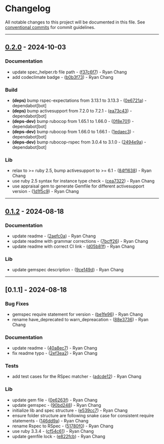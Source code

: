 # Changelog

All notable changes to this project will be documented in this file. See [conventional commits](https://www.conventionalcommits.org/) for commit guidelines.

---
## [0.2.0](https://github.com/ryancyq/mime_actor/compare/v0.1.2..v0.2.0) - 2024-10-03

### Documentation

- update spec_helper.rb file path - ([f37c6f7](https://github.com/ryancyq/mime_actor/commit/f37c6f731d092f889e68168abbb0b32d8a79e5c2)) - Ryan Chang
- add codeclimate badge - ([b0b3f73](https://github.com/ryancyq/mime_actor/commit/b0b3f731d821b15aabca32e703d2cc014a7822f2)) - Ryan Chang

### Build

- **(deps)** bump rspec-expectations from 3.13.1 to 3.13.3 - ([0e6721a](https://github.com/ryancyq/mime_actor/commit/0e6721a4da0afd5f7d7be4e0d49515f0a0387304)) - dependabot[bot]
- **(deps)** bump activesupport from 7.2.0 to 7.2.1 - ([ea73c43](https://github.com/ryancyq/mime_actor/commit/ea73c4322a1d3285be36ea1781602e7c4bf821b3)) - dependabot[bot]
- **(deps-dev)** bump rubocop from 1.65.1 to 1.66.0 - ([0f8e701](https://github.com/ryancyq/mime_actor/commit/0f8e7015772d6056be67114bde212aebcde57a52)) - dependabot[bot]
- **(deps-dev)** bump rubocop from 1.66.0 to 1.66.1 - ([1edaec3](https://github.com/ryancyq/mime_actor/commit/1edaec33ae071df9eb37dd0a0b79ebef465a6ff1)) - dependabot[bot]
- **(deps-dev)** bump rubocop-rspec from 3.0.4 to 3.1.0 - ([2494e9a](https://github.com/ryancyq/mime_actor/commit/2494e9aa3788fd1b9e14dab31a4c1c6ef3101506)) - dependabot[bot]

### Lib

- relax to >= ruby 2.5, bump activesupport to >= 6.1 - ([84f1638](https://github.com/ryancyq/mime_actor/commit/84f16381e8c5c95bf3936e2567a857fb995d38a6)) - Ryan Chang
- use ruby 2.5 syntax for instance type check - ([cea7322](https://github.com/ryancyq/mime_actor/commit/cea73229a5d272df1e076a5f5fc31ba74d74b3b0)) - Ryan Chang
- use appraisal gem to generate Gemfile for different activesupport version - ([1d1f5c9](https://github.com/ryancyq/mime_actor/commit/1d1f5c98901220d2af71bd21b8942026807d4465)) - Ryan Chang

---
## [0.1.2](https://github.com/ryancyq/mime_actor/compare/v0.1.1..v0.1.2) - 2024-08-18

### Documentation

- update readme - ([2aefc0a](https://github.com/ryancyq/mime_actor/commit/2aefc0ac20d1e66386c50ea3af86578f7867c146)) - Ryan Chang
- update readme with grammar corrections - ([7bcff26](https://github.com/ryancyq/mime_actor/commit/7bcff264cef2ac7dd4ed525c3b237bf25d4d6ad4)) - Ryan Chang
- update readme with correct CI link - ([d05b81f](https://github.com/ryancyq/mime_actor/commit/d05b81fe85043a091f39f07cb12c0fcd803bc38d)) - Ryan Chang

### Lib

- update gemspec description - ([9ce149d](https://github.com/ryancyq/mime_actor/commit/9ce149d405f17803b2de5f05efe4a6a3c869159e)) - Ryan Chang

---
## [0.1.1] - 2024-08-18

### Bug Fixes

- gemspec require statement for version - ([be1fe96](https://github.com/ryancyq/mime_actor/commit/be1fe96f2639412e2199fd70283c7cdfa67fb0ef)) - Ryan Chang
- rename have_deprecated to warn_depreacation - ([88e3736](https://github.com/ryancyq/mime_actor/commit/88e37363c4060ff7aec84b408628356ba6a4ff3d)) - Ryan Chang

### Documentation

- update readme - ([40a8ec7](https://github.com/ryancyq/mime_actor/commit/40a8ec7812384edc8feb52086060ca985dd1139c)) - Ryan Chang
- fix readme typo - ([2ef3ea2](https://github.com/ryancyq/mime_actor/commit/2ef3ea239eb138be2b25d1721238d67dfaf2f981)) - Ryan Chang

### Tests

- add test cases for the RSpec matcher - ([adcde12](https://github.com/ryancyq/mime_actor/commit/adcde122e2fee76bea50d305d5b9504b65f460f4)) - Ryan Chang

### Lib

- update gem file - ([0e6263f](https://github.com/ryancyq/mime_actor/commit/0e6263f02d922ffd39039ea8ccb0bc1f579f73be)) - Ryan Chang
- update gemspec - ([90bd248](https://github.com/ryancyq/mime_actor/commit/90bd248bdb8f5a4dfa7d4cc7a9d6acdf554d2bf6)) - Ryan Chang
- initialize lib and spec structure - ([e539cc7](https://github.com/ryancyq/mime_actor/commit/e539cc7743028ad44447ee17625011aecf405c76)) - Ryan Chang
- ensure folder structure are following snake case for consistent require statements - ([146dd9a](https://github.com/ryancyq/mime_actor/commit/146dd9a27ddf4aa35fa89d7f2c10c458f6ba33fc)) - Ryan Chang
- rename Rspec to RSpec - ([51780f0](https://github.com/ryancyq/mime_actor/commit/51780f065a35358a01c16afd88a2b5478aefdc13)) - Ryan Chang
- use ruby 3.3.4 - ([cf54c61](https://github.com/ryancyq/mime_actor/commit/cf54c6128fd58361fdd300e41a9f11e27f13b021)) - Ryan Chang
- update gemfile lock - ([e822fcb](https://github.com/ryancyq/mime_actor/commit/e822fcb8c4088f44ec95c51e0746cbf631647f9a)) - Ryan Chang

<!-- generated by git-cliff -->
